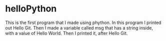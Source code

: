 # helloPython
This is the first program that I made using phython.
In this program I printed out Hello Git.
Then I made a variable called msg that has a string inside,
with a value of Hello World. Then I printed it, after Hello Git.
